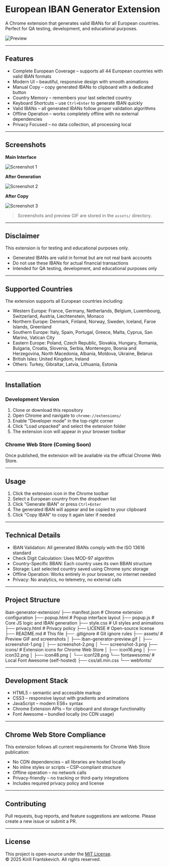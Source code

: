 # European IBAN Generator Extension

A Chrome extension that generates valid IBANs for all European countries. Perfect for QA testing, development, and educational purposes.

![Preview](assets/iban-generator-preview.gif)

---

## Features

- Complete European Coverage – supports all 44 European countries with valid IBAN formats
- Modern UI – beautiful, responsive design with smooth animations
- Manual Copy – copy generated IBANs to clipboard with a dedicated button
- Country Memory – remembers your last selected country
- Keyboard Shortcuts – use `Ctrl+Enter` to generate IBAN quickly
- Valid IBANs – all generated IBANs follow proper validation algorithms
- Offline Operation – works completely offline with no external dependencies
- Privacy Focused – no data collection, all processing local

---

## Screenshots

**Main Interface**

![Screenshot 1](assets/screenshot-1.png)

**After Generation**

![Screenshot 2](assets/screenshot-2.png)

**After Copy**

![Screenshot 3](assets/screenshot-3.png)

> Screenshots and preview GIF are stored in the `assets/` directory.

---

## Disclaimer

This extension is for testing and educational purposes only.

- Generated IBANs are valid in format but are not real bank accounts
- Do not use these IBANs for actual financial transactions
- Intended for QA testing, development, and educational purposes only

---

## Supported Countries

The extension supports all European countries including:

- Western Europe: France, Germany, Netherlands, Belgium, Luxembourg, Switzerland, Austria, Liechtenstein, Monaco  
- Northern Europe: Denmark, Finland, Norway, Sweden, Iceland, Faroe Islands, Greenland  
- Southern Europe: Italy, Spain, Portugal, Greece, Malta, Cyprus, San Marino, Vatican City  
- Eastern Europe: Poland, Czech Republic, Slovakia, Hungary, Romania, Bulgaria, Croatia, Slovenia, Serbia, Montenegro, Bosnia and Herzegovina, North Macedonia, Albania, Moldova, Ukraine, Belarus  
- British Isles: United Kingdom, Ireland  
- Others: Turkey, Gibraltar, Latvia, Lithuania, Estonia

---

## Installation

### Development Version

1. Clone or download this repository  
2. Open Chrome and navigate to `chrome://extensions/`  
3. Enable "Developer mode" in the top-right corner  
4. Click "Load unpacked" and select the extension folder  
5. The extension icon will appear in your browser toolbar

### Chrome Web Store (Coming Soon)

Once published, the extension will be available via the official Chrome Web Store.

---

## Usage

1. Click the extension icon in the Chrome toolbar  
2. Select a European country from the dropdown list  
3. Click "Generate IBAN" or press `Ctrl+Enter`  
4. The generated IBAN will appear and be copied to your clipboard  
5. Click "Copy IBAN" to copy it again later if needed

---

## Technical Details

- IBAN Validation: All generated IBANs comply with the ISO 13616 standard  
- Check Digit Calculation: Uses MOD-97 algorithm  
- Country-Specific BBAN: Each country uses its own BBAN structure  
- Storage: Last selected country saved using Chrome sync storage  
- Offline Operation: Works entirely in your browser, no internet needed  
- Privacy: No analytics, no telemetry, no external calls

---

## Project Structure

iban-generator-extension/
├── manifest.json              # Chrome extension configuration
├── popup.html                 # Popup interface layout
├── popup.js                   # Core JS logic and IBAN generation
├── style.css                  # UI styles and animations
├── privacy.html               # Privacy policy
├── LICENSE                    # Open-source license
├── README.md                  # This file
├── .gitignore                 # Git ignore rules
├── assets/                    # Preview GIF and screenshots
│   ├── iban-generator-preview.gif
│   ├── screenshot-1.png
│   ├── screenshot-2.png
│   └── screenshot-3.png
├── icons/                     # Extension icons for Chrome Web Store
│   ├── icon16.png
│   ├── icon32.png
│   ├── icon48.png
│   └── icon128.png
└── fontawesome/               # Local Font Awesome (self-hosted)
├── css/all.min.css
└── webfonts/

---

## Development Stack

- HTML5 – semantic and accessible markup  
- CSS3 – responsive layout with gradients and animations  
- JavaScript – modern ES6+ syntax  
- Chrome Extension APIs – for clipboard and storage functionality  
- Font Awesome – bundled locally (no CDN usage)

---

## Chrome Web Store Compliance

This extension follows all current requirements for Chrome Web Store publication:

- No CDN dependencies – all libraries are hosted locally  
- No inline styles or scripts – CSP-compliant structure  
- Offline operation – no network calls  
- Privacy-friendly – no tracking or third-party integrations  
- Includes required privacy policy and license

---

## Contributing

Pull requests, bug reports, and feature suggestions are welcome. Please create a new issue or submit a PR.

---

## License

This project is open-source under the [MIT License](./LICENSE).  
© 2025 Kirill Frantskevich. All rights reserved.